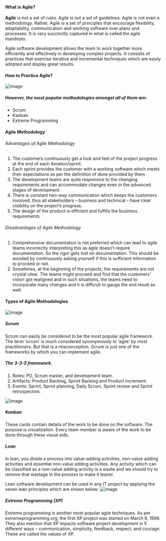 #### What  is Agile?
**Agile** is not a set of rules. Agile is not a set of guidelines. Agile is not even a methodology. Rather, Agile is a set of principles that encourage flexibility, adaptability, communication and working software over plans and processes. It is very succinctly captured in what is called the agile manifesto.

Agile software development allows the team to work together more efficiently and effectively in developing complex projects. It consists of practices that exercise iterative and incremental techniques which are easily adopted and display great results.

#### How to Practice Agile?

![image](https://www.softwaretestinghelp.com/wp-content/qa/uploads/2018/07/intro-to-agile.png)

##### However, the most popular methodologies amongst all of them are:

- Scrum
- Kanban
- Extreme Programming

#### Agile Methodology


###### Advantages of Agile Methodology
1. The customers continuously get a look and feel of the project progress at the end of each iteration/sprint.
2. Each sprint provides the customer with a working software which meets their expectations as per the definition of done provided by them.
3. The development teams are quite responsive to the changing requirements and can accommodate changes even in the advanced stages of development.
4. There is constant two-way communication which keeps the customers involved, thus all stakeholders – business and technical – have clear visibility on the project’s progress.
5. The design of the product is efficient and fulfills the business requirements.


###### Disadvantages of Agile Methodology
1.  Comprehensive documentation is not preferred which can lead to agile teams incorrectly interpreting this as agile doesn’t require documentation. So the rigor gets lost on documentation. This should be avoided by continuously asking yourself if this is sufficient information to proceed or not.
2.  Sometimes, at the beginning of the projects, the requirements are not crystal clear. The teams might proceed and find that the customers’ vision got realigned and in such situations, the teams need to incorporate many changes and it is difficult to gauge the end result as well.
   
#### Types of Agile Methodologies
![image](https://www.softwaretestinghelp.com/wp-content/qa/uploads/2018/07/types.png)

##### Scrum
Scrum can easily be considered to be the most popular agile framework. The term ‘scrum’ is much considered synonymously to ‘agile’ by most practitioners. But that is a misconception. Scrum is just one of the frameworks by which you can implement agile.

##### The 3-3-5 framework.

1. Roles: PO, Scrum master, and development team.
2. Artifacts: Product Backlog, Sprint Backlog and Product increment.
3. Events: Sprint, Sprint planning, Daily Scrum, Sprint review and Sprint retrospective.

![image](https://www.softwaretestinghelp.com/wp-content/qa/uploads/2018/07/3-3-5-framework.png)

##### Kanban
These cards contain details of the work to be done on the software. The purpose is visualization. Every team member is aware of the work to be done through these visual aids.

 ##### Lean
In lean, you divide a process into value-adding activities, non-value adding activities and essential non-value adding activities. Any activity which can be classified as a non-value adding activity is a waste and we should try to remove that wastage in the process to make it leaner.

Lean software development can be used in any IT project by applying the seven lean principles which are shown below:
![image](https://www.softwaretestinghelp.com/wp-content/qa/uploads/2018/07/seven-lean-principles.png)

##### Extreme Programming (XP)
Extreme programming is another most popular agile techniques. As per extremeprogramming.org, the first XP project was started on March 6, 1996. They also mention that XP impacts software project development in 5 different ways – communication, simplicity, feedback, respect, and courage. These are called the values of XP.

